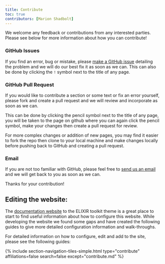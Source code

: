 ```yaml
---
title: Contribute
toc: true
contributors: [Marion Shadbolt]
---
```


We welcome any feedback or contributions from any interested parties. Please see below for more information about how you can contribute!

### GitHub Issues

If you find an error, bug or mistake, please [make a GitHub issue](https://github.com/AustralianBioCommons/human-omics-data-sharing-field-guide/issues/new) detailing the problem and we will do our best fix it as soon as we can. This can also be done by clicking the `!` symbol next to the title of any page.

### GitHub Pull Request

If you would like to contribute a section or some text or fix an error yourself, please fork and create a pull request and we will review and incorporate as soon as we can. 

This can be done by clicking the pencil symbol next to the title of any page, you will be taken to the page on github where you can again click the pencil symbol, make your changes then create a pull request for review.

For more complex changes or addition of new pages, you may find it easier to fork the repo then clone to your local machine and make changes locally before pushing back to GitHub and creating a pull request.

### Email

If you are not too familiar with GitHub, please feel free to [send us an email](mailto:marion@biocommons.org.au) and we will get back to you as soon as we can.

Thanks for your contribution!

## Editing the website:

The [documentation website](https://elixir-belgium.github.io/elixir-toolkit-theme/) to the ELIXIR toolkit theme is a great place to start to find useful information about how to configure this website. While developing the website we found some gaps and have created the following guides to give more detailed configuration information and walk-throughs.

For detailed information on how to configure, edit and add to the site, please see the following guides:

{% include section-navigation-tiles-simple.html type="contribute" affiliations=false search=false except="contribute.md" %}
